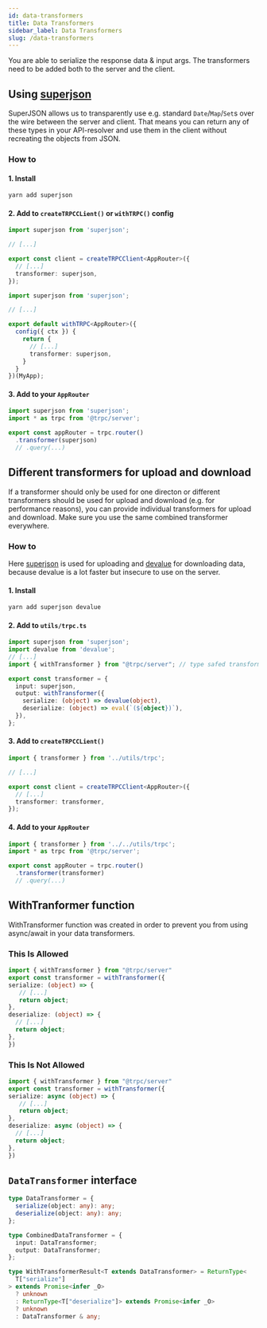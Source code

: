 ```yaml
---
id: data-transformers
title: Data Transformers
sidebar_label: Data Transformers
slug: /data-transformers
---
```


You are able to serialize the response data & input args. The transformers need to be added both to the server and the client.

## Using [superjson](https://github.com/blitz-js/superjson)

SuperJSON allows us to transparently use e.g. standard `Date`/`Map`/`Set`s over the wire between the server and client. That means you can return any of these types in your API-resolver and use them in the client without recreating the objects from JSON.

### How to

#### 1. Install

```bash
yarn add superjson
```

#### 2. Add to `createTRPCCLient()` or `withTRPC()` config

```ts title='client.ts'
import superjson from 'superjson';

// [...]

export const client = createTRPCClient<AppRouter>({
  // [...]
  transformer: superjson,
});
```
```ts title='pages/_app.tsx'
import superjson from 'superjson';

// [...]

export default withTRPC<AppRouter>({
  config({ ctx }) {
    return {
      // [...]
      transformer: superjson,
    }
  }
})(MyApp);
```

#### 3. Add to your `AppRouter`

```ts title='server/routers/_app.ts'
import superjson from 'superjson';
import * as trpc from '@trpc/server';

export const appRouter = trpc.router()
  .transformer(superjson)
  // .query(...)
```

## Different transformers for upload and download

If a transformer should only be used for one directon or different transformers should be used for upload and download (e.g. for performance reasons), you can provide individual transformers for upload and download. Make sure you use the same combined transformer everywhere.

### How to

Here [superjson](https://github.com/blitz-js/superjson) is used for uploading and [devalue](https://github.com/Rich-Harris/devalue) for downloading data, because devalue is a lot faster but insecure to use on the server.

#### 1. Install

```bash
yarn add superjson devalue
```

#### 2. Add to `utils/trpc.ts`

```ts title='utils/trpc.ts'
import superjson from 'superjson';
import devalue from 'devalue';
// [...]
import { withTransformer } from "@trpc/server"; // type safed transformer

export const transformer = {
  input: superjson,
  output: withTransformer({
    serialize: (object) => devalue(object),
    deserialize: (object) => eval(`(${object})`),
  }),
};
```

#### 3. Add to `createTRPCCLient()`

```ts title='client.ts'
import { transformer } from '../utils/trpc';

// [...]

export const client = createTRPCClient<AppRouter>({
  // [...]
  transformer: transformer,
});
```

#### 4. Add to your `AppRouter`

```ts title='server/routers/_app.ts'
import { transformer } from '../../utils/trpc';
import * as trpc from '@trpc/server';

export const appRouter = trpc.router()
  .transformer(transformer)
  // .query(...)
```
## WithTranformer function

WithTransformer function was created in order to prevent you from using async/await in your data transformers. 

### This Is Allowed

```ts
import { withTransformer } from "@trpc/server"
export const transformer = withTransformer({
serialize: (object) => {
   // [...]
   return object;
},
deserialize: (object) => {
  // [...]
  return object;
},
})
```

### This Is Not Allowed

```ts
import { withTransformer } from "@trpc/server"
export const transformer = withTransformer({
serialize: async (object) => {
   // [...]
   return object;
},
deserialize: async (object) => {
  // [...]
  return object;
},
})
```

## `DataTransformer` interface

```ts
type DataTransformer = {
  serialize(object: any): any;
  deserialize(object: any): any;
};

type CombinedDataTransformer = {
  input: DataTransformer;
  output: DataTransformer;
};

type WithTransformerResult<T extends DataTransformer> = ReturnType<
  T["serialize"]
> extends Promise<infer _O>
  ? unknown
  : ReturnType<T["deserialize"]> extends Promise<infer _O>
  ? unknown
  : DataTransformer & any;
```

